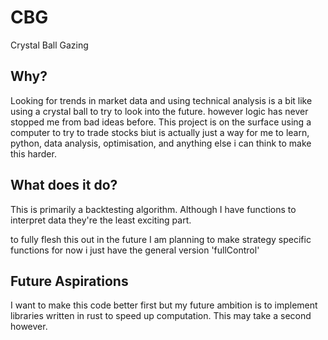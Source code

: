 # CBG
Crystal Ball Gazing

## Why?
Looking for trends in market data and using technical analysis is a bit like using a crystal ball to try to look into the future. however logic has never stopped me from bad ideas before.
This project is on the surface using a computer to try to trade stocks biut is actually just a way for me to learn, python, data analysis, optimisation, and anything else i can think to make this harder.

## What does it do?
This is primarily a backtesting algorithm. Although I have functions to interpret data they're the least exciting part.

to fully flesh this out in the future I am planning to make strategy specific functions for now i just have the general version 'fullControl'

## Future Aspirations
I want to make this code better first but my future ambition is to implement libraries written in rust to speed up computation. This may take a second however.

